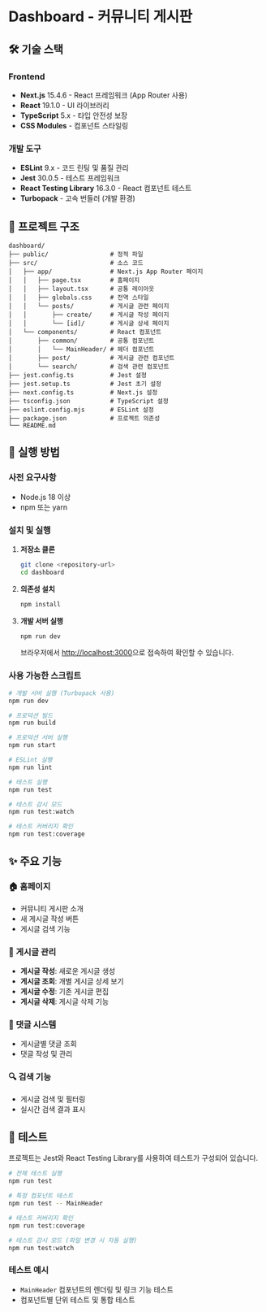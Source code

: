# Dashboard - 커뮤니티 게시판

## 🛠 기술 스택

### Frontend

- **Next.js** 15.4.6 - React 프레임워크 (App Router 사용)
- **React** 19.1.0 - UI 라이브러리
- **TypeScript** 5.x - 타입 안전성 보장
- **CSS Modules** - 컴포넌트 스타일링

### 개발 도구

- **ESLint** 9.x - 코드 린팅 및 품질 관리
- **Jest** 30.0.5 - 테스트 프레임워크
- **React Testing Library** 16.3.0 - React 컴포넌트 테스트
- **Turbopack** - 고속 번들러 (개발 환경)

## 📁 프로젝트 구조

```
dashboard/
├── public/                 # 정적 파일
├── src/                    # 소스 코드
│   ├── app/                # Next.js App Router 페이지
│   │   ├── page.tsx        # 홈페이지
│   │   ├── layout.tsx      # 공통 레이아웃
│   │   ├── globals.css     # 전역 스타일
│   │   └── posts/          # 게시글 관련 페이지
│   │       ├── create/     # 게시글 작성 페이지
│   │       └── [id]/       # 게시글 상세 페이지
│   └── components/         # React 컴포넌트
│       ├── common/         # 공통 컴포넌트
│       │   └── MainHeader/ # 헤더 컴포넌트
│       ├── post/           # 게시글 관련 컴포넌트
│       └── search/         # 검색 관련 컴포넌트
├── jest.config.ts          # Jest 설정
├── jest.setup.ts           # Jest 초기 설정
├── next.config.ts          # Next.js 설정
├── tsconfig.json           # TypeScript 설정
├── eslint.config.mjs       # ESLint 설정
├── package.json            # 프로젝트 의존성
└── README.md
```

## 🚀 실행 방법

### 사전 요구사항

- Node.js 18 이상
- npm 또는 yarn

### 설치 및 실행

1. **저장소 클론**

   ```bash
   git clone <repository-url>
   cd dashboard
   ```

2. **의존성 설치**

   ```bash
   npm install
   ```

3. **개발 서버 실행**

   ```bash
   npm run dev
   ```

   브라우저에서 [http://localhost:3000](http://localhost:3000)으로 접속하여 확인할 수 있습니다.

### 사용 가능한 스크립트

```bash
# 개발 서버 실행 (Turbopack 사용)
npm run dev

# 프로덕션 빌드
npm run build

# 프로덕션 서버 실행
npm run start

# ESLint 실행
npm run lint

# 테스트 실행
npm run test

# 테스트 감시 모드
npm run test:watch

# 테스트 커버리지 확인
npm run test:coverage
```

## ✨ 주요 기능

### 🏠 홈페이지

- 커뮤니티 게시판 소개
- 새 게시글 작성 버튼
- 게시글 검색 기능

### 📝 게시글 관리

- **게시글 작성**: 새로운 게시글 생성
- **게시글 조회**: 개별 게시글 상세 보기
- **게시글 수정**: 기존 게시글 편집
- **게시글 삭제**: 게시글 삭제 기능

### 💬 댓글 시스템

- 게시글별 댓글 조회
- 댓글 작성 및 관리

### 🔍 검색 기능

- 게시글 검색 및 필터링
- 실시간 검색 결과 표시

## 🧪 테스트

프로젝트는 Jest와 React Testing Library를 사용하여 테스트가 구성되어 있습니다.

```bash
# 전체 테스트 실행
npm run test

# 특정 컴포넌트 테스트
npm run test -- MainHeader

# 테스트 커버리지 확인
npm run test:coverage

# 테스트 감시 모드 (파일 변경 시 자동 실행)
npm run test:watch
```

### 테스트 예시

- `MainHeader` 컴포넌트의 렌더링 및 링크 기능 테스트
- 컴포넌트별 단위 테스트 및 통합 테스트
